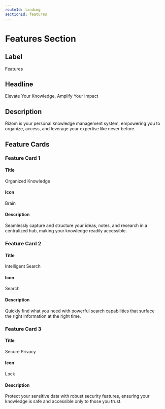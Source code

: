 ```yaml
---
routeId: landing
sectionId: features
---
```

# Features Section

## Label
Features

## Headline
Elevate Your Knowledge, Amplify Your Impact

## Description
Rizom is your personal knowledge management system, empowering you to organize, access, and leverage your expertise like never before.

## Feature Cards

### Feature Card 1

#### Title
Organized Knowledge

#### Icon
Brain

#### Description
Seamlessly capture and structure your ideas, notes, and research in a centralized hub, making your knowledge readily accessible.

### Feature Card 2

#### Title
Intelligent Search

#### Icon
Search

#### Description
Quickly find what you need with powerful search capabilities that surface the right information at the right time.

### Feature Card 3

#### Title
Secure Privacy

#### Icon
Lock

#### Description
Protect your sensitive data with robust security features, ensuring your knowledge is safe and accessible only to those you trust.
